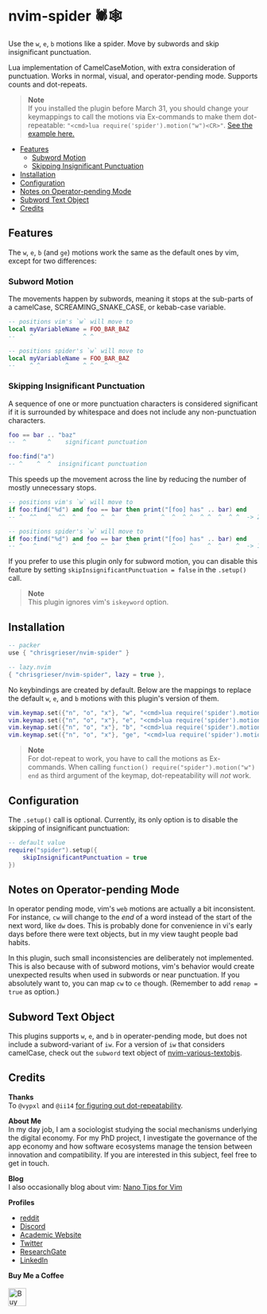 # nvim-spider 🕷️🕸️
Use the `w`, `e`, `b` motions like a spider. Move by subwords and skip insignificant punctuation.

Lua implementation of CamelCaseMotion, with extra consideration of punctuation. Works in normal, visual, and operator-pending mode. Supports counts and dot-repeats.

> __Note__  
> If you installed the plugin before March 31, you should change your
> keymappings to call the motions via Ex-commands to make them dot-repeatable: `"<cmd>lua require('spider').motion("w")<CR>"`. [See the example here.](#installation)

<!--toc:start-->
- [Features](#features)
	- [Subword Motion](#subword-motion)
	- [Skipping Insignificant Punctuation](#skipping-insignificant-punctuation)
- [Installation](#installation)
- [Configuration](#configuration)
- [Notes on Operator-pending Mode](#notes-on-operator-pending-mode)
- [Subword Text Object](#subword-text-object)
- [Credits](#credits)
<!--toc:end-->

## Features
The `w`, `e`, `b` (and `ge`) motions work the same as the default ones by vim, except for two differences:

### Subword Motion
The movements happen by subwords, meaning it stops at the sub-parts of a camelCase, SCREAMING_SNAKE_CASE, or kebab-case variable.

```lua
-- positions vim's `w` will move to
local myVariableName = FOO_BAR_BAZ
--    ^              ^ ^

-- positions spider's `w` will move to
local myVariableName = FOO_BAR_BAZ
--    ^ ^       ^    ^ ^   ^   ^
```

### Skipping Insignificant Punctuation
A sequence of one or more punctuation characters is considered significant if it is surrounded by whitespace and does not include any non-punctuation characters.

```lua
foo == bar .. "baz"
--  ^      ^    significant punctuation

foo:find("a")
-- ^    ^  ^  insignificant punctuation
```

This speeds up the movement across the line by reducing the number of mostly unnecessary stops.

```lua
-- positions vim's `w` will move to
if foo:find("%d") and foo == bar then print("[foo] has" .. bar) end
-- ^  ^^   ^  ^^  ^   ^   ^  ^   ^    ^    ^  ^  ^ ^  ^ ^  ^  ^ ^  -> 21

-- positions spider's `w` will move to
if foo:find("%d") and foo == bar then print("[foo] has" .. bar) end
-- ^   ^      ^   ^   ^   ^  ^   ^    ^       ^    ^    ^  ^    ^  -> 14
```

If you prefer to use this plugin only for subword motion, you can disable this feature by setting `skipInsignificantPunctuation = false` in the `.setup()` call.

> __Note__  
> This plugin ignores vim's `iskeyword` option.

## Installation

```lua
-- packer
use { "chrisgrieser/nvim-spider" }

-- lazy.nvim
{ "chrisgrieser/nvim-spider", lazy = true },
```

No keybindings are created by default. Below are the mappings to replace the default `w`, `e`, and `b` motions with this plugin's version of them.

```lua
vim.keymap.set({"n", "o", "x"}, "w", "<cmd>lua require('spider').motion('w')<CR>", { desc = "Spider-w" })
vim.keymap.set({"n", "o", "x"}, "e", "<cmd>lua require('spider').motion('e')<CR>", { desc = "Spider-e" })
vim.keymap.set({"n", "o", "x"}, "b", "<cmd>lua require('spider').motion('b')<CR>", { desc = "Spider-b" })
vim.keymap.set({"n", "o", "x"}, "ge", "<cmd>lua require('spider').motion('ge')<CR>", { desc = "Spider-ge" })
```

> __Note__  
> For dot-repeat to work, you have to call the motions as Ex-commands. When calling `function() require("spider").motion("w") end` as third argument of the keymap, dot-repeatability <!-- vale Google.Will = NO -->will *not* work.

## Configuration
The `.setup()` call is optional. Currently, its only option is to disable the skipping of insignificant punctuation:

```lua
-- default value
require("spider").setup({
	skipInsignificantPunctuation = true
})
```

## Notes on Operator-pending Mode
<!-- vale Google.FirstPerson = NO -->
In operator pending mode, vim's `web` motions are actually a bit inconsistent. For instance, `cw` will change to the *end* of a word instead of the start of the next word, like `dw` does. This is probably done for convenience in vi's early days before there were text objects, but in my view taught people bad habits.

In this plugin, such small inconsistencies are deliberately not implemented. This is also because with of subword motions, vim's behavior would create unexpected results when used in subwords or near punctuation. If you absolutely want to, you can map `cw` to `ce` though. (Remember to add `remap = true` as option.)
<!-- vale Google.FirstPerson = YES -->

## Subword Text Object
This plugins supports `w`, `e`, and `b` in operater-pending mode, but does not include a subword-variant of `iw`. For a version of `iw` that considers camelCase, check out the `subword` text object of [nvim-various-textobjs](https://github.com/chrisgrieser/nvim-various-textobjs).

## Credits
__Thanks__  
To `@vypxl` and `@ii14` [for figuring out dot-repeatability](https://github.com/chrisgrieser/nvim-spider/pull/4).

<!-- vale Google.FirstPerson = NO -->
__About Me__  
In my day job, I am a sociologist studying the social mechanisms underlying the digital economy. For my PhD project, I investigate the governance of the app economy and how software ecosystems manage the tension between innovation and compatibility. If you are interested in this subject, feel free to get in touch.

__Blog__  
I also occasionally blog about vim: [Nano Tips for Vim](https://nanotipsforvim.prose.sh)

__Profiles__  
- [reddit](https://www.reddit.com/user/pseudometapseudo)
- [Discord](https://discordapp.com/users/462774483044794368/)
- [Academic Website](https://chris-grieser.de/)
- [Twitter](https://twitter.com/pseudo_meta)
- [ResearchGate](https://www.researchgate.net/profile/Christopher-Grieser)
- [LinkedIn](https://www.linkedin.com/in/christopher-grieser-ba693b17a/)

__Buy Me a Coffee__  
<br>
<a href='https://ko-fi.com/Y8Y86SQ91' target='_blank'><img height='36' style='border:0px;height:36px;' src='https://cdn.ko-fi.com/cdn/kofi1.png?v=3' border='0' alt='Buy Me a Coffee at ko-fi.com' /></a>

